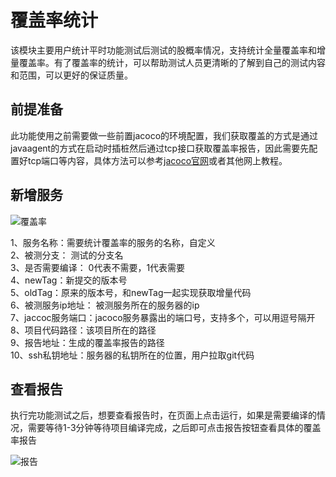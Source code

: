 # 覆盖率统计

该模块主要用户统计平时功能测试后测试的股概率情况，支持统计全量覆盖率和增量覆盖率。有了覆盖率的统计，可以帮助测试人员更清晰的了解到自己的测试内容和范围，可以更好的保证质量。

## 前提准备

此功能使用之前需要做一些前置jacoco的环境配置，我们获取覆盖的方式是通过javaagent的方式在启动时插桩然后通过tcp接口获取覆盖率报告，因此需要先配置好tcp端口等内容，具体方法可以参考[jacoco官网](https://www.jacoco.org/jacoco/trunk/doc/agent.html)或者其他网上教程。

## 新增服务

![覆盖率](https://res.cloudinary.com/dqhbr3uh3/image/upload/v1600673158/%E8%A6%86%E7%9B%96%E7%8E%87_sr2tb0.png)

1、服务名称：需要统计覆盖率的服务的名称，自定义  
2、被测分支： 测试的分支名  
3、是否需要编译： 0代表不需要，1代表需要  
4、newTag：新提交的版本号  
5、oldTag：原来的版本号，和newTag一起实现获取增量代码  
6、被测服务ip地址： 被测服务所在的服务器的ip  
7、jaccoc服务端口：jacoco服务暴露出的端口号，支持多个，可以用逗号隔开  
8、项目代码路径：该项目所在的路径  
9、报告地址：生成的覆盖率报告的路径  
10、ssh私钥地址：服务器的私钥所在的位置，用户拉取git代码  

## 查看报告

执行完功能测试之后，想要查看报告时，在页面上点击运行，如果是需要编译的情况，需要等待1-3分钟等待项目编译完成，之后即可点击报告按钮查看具体的覆盖率报告

![报告](https://res.cloudinary.com/dqhbr3uh3/image/upload/v1600674080/%E8%A6%86%E7%9B%96%E7%8E%87%E6%8A%A5%E5%91%8A_vljzyy.png)
